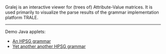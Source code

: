 Gralej is an interactive viewer for (trees of) Attribute-Value matrices. It is used primarily to visualize the parse results of the grammar implementation platform TRALE.

---

Demo Java applets:
  * [An HPSG grammar](http://www.diotavelli.net/people/void/demos/tralegy/hpsg1.html)
  * [Yet another another HPSG grammar](http://www.diotavelli.net/people/void/demos/tralegy/hpsg2.html)